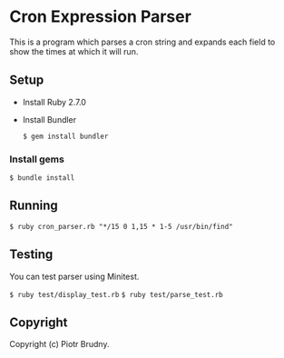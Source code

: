 # Cron Expression Parser

This is a program which parses a cron string and expands each field to show the times at which it will run.

## Setup
- Install Ruby 2.7.0

- Install Bundler

  `$ gem install bundler`

### Install gems

  `$ bundle install`

## Running

  `$ ruby cron_parser.rb "*/15 0 1,15 * 1-5 /usr/bin/find"`

## Testing

You can test parser using Minitest.

  `$ ruby test/display_test.rb`
  `$ ruby test/parse_test.rb`

## Copyright

Copyright (c) Piotr Brudny.